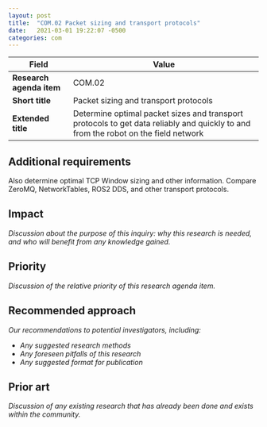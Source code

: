 ```yaml
---
layout: post
title:  "COM.02 Packet sizing and transport protocols"
date:   2021-03-01 19:22:07 -0500
categories: com
---
```


| Field  | Value |
| ------------- | ------------- |
| **Research agenda item**  | COM.02  |
| **Short title**  | Packet sizing and transport protocols  |
| **Extended title**  | Determine optimal packet sizes and transport protocols to get data reliably and quickly to and from the robot on the field network  |

## Additional requirements
Also determine optimal TCP Window sizing and other information. Compare ZeroMQ, NetworkTables, ROS2 DDS, and other transport protocols.

## Impact
_Discussion about the purpose of this inquiry: why this research is needed, and who will benefit from any knowledge gained._

## Priority
_Discussion of the relative priority of this research agenda item._

## Recommended approach
_Our recommendations to potential investigators, including:_
- _Any suggested research methods_
- _Any foreseen pitfalls of this research_
- _Any suggested format for publication_

## Prior art
_Discussion of any existing research that has already been done and exists within the community._
